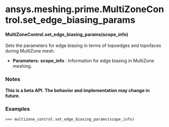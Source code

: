 # ansys.meshing.prime.MultiZoneControl.set_edge_biasing_params

<a id="ansys.meshing.prime.MultiZoneControl.set_edge_biasing_params"></a>

#### MultiZoneControl.set_edge_biasing_params(scope_info)

Sets the parameters for edge biasing in terms of topoedges and topofaces during MultiZone mesh.

* **Parameters:**
  **scope_info**
  : Information for edge biasing in MultiZone meshing.

### Notes

**This is a beta API**. **The behavior and implementation may change in future**.

### Examples

```pycon
>>> multizone_control.set_edge_biasing_params(scope_info)
```

<!-- !! processed by numpydoc !! -->
